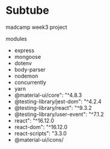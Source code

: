 # Subtube
madcamp week3 project

modules
- express
- mongoose
- dotenv
- body-parser
- nodemon
- concurrently
- yarn
- @material-ui/core": "^4.8.3
- @testing-library/jest-dom": "^4.2.4
- @testing-library/react": "^9.3.2
- @testing-library/user-event": "^7.1.2
- react": "^16.12.0
- react-dom": "^16.12.0
- react-scripts": "3.3.0
- @material-ui/icons/